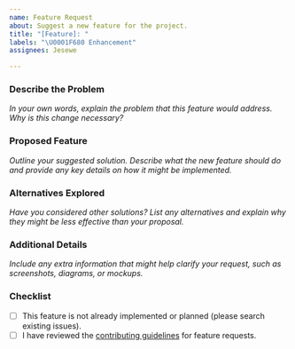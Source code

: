 ```yaml
---
name: Feature Request
about: Suggest a new feature for the project.
title: "[Feature]: "
labels: "\U0001F680 Enhancement"
assignees: Jesewe

---
```


### Describe the Problem
*In your own words, explain the problem that this feature would address. Why is this change necessary?*

### Proposed Feature
*Outline your suggested solution. Describe what the new feature should do and provide any key details on how it might be implemented.*

### Alternatives Explored
*Have you considered other solutions? List any alternatives and explain why they might be less effective than your proposal.*

### Additional Details
*Include any extra information that might help clarify your request, such as screenshots, diagrams, or mockups.*

### Checklist
- [ ] This feature is not already implemented or planned (please search existing issues).
- [ ] I have reviewed the [contributing guidelines](https://github.com/Jesewe/cs2-triggerbot/blob/main/CONTRIBUTING.md) for feature requests.

